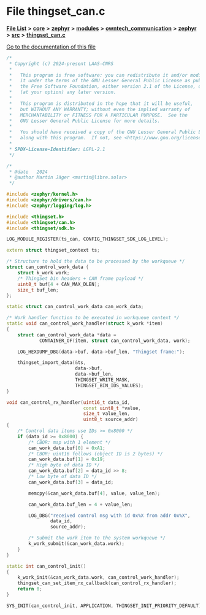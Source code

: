

# File thingset\_can.c

[**File List**](files.md) **>** [**core**](dir_771164b9325b04f1442f7a3ffa8ecb89.md) **>** [**zephyr**](dir_09002e7ce91f09aeb040dfd1861a47f4.md) **>** [**modules**](dir_6d0fb8ab814c517e7f155fb837e32f72.md) **>** [**owntech\_communication**](dir_c4fe9b0224a9586dd317852c3c5604f8.md) **>** [**zephyr**](dir_ed8beaa694e779377b0049b01e5ade22.md) **>** [**src**](dir_1a412f239039e530bef8001f48cd80a4.md) **>** [**thingset\_can.c**](thingset__can_8c.md)

[Go to the documentation of this file](thingset__can_8c.md)


```C++
/*
 * Copyright (c) 2024-present LAAS-CNRS
 *
 *   This program is free software: you can redistribute it and/or modify
 *   it under the terms of the GNU Lesser General Public License as published by
 *   the Free Software Foundation, either version 2.1 of the License, or
 *   (at your option) any later version.
 *
 *   This program is distributed in the hope that it will be useful,
 *   but WITHOUT ANY WARRANTY; without even the implied warranty of
 *   MERCHANTABILITY or FITNESS FOR A PARTICULAR PURPOSE.  See the
 *   GNU Lesser General Public License for more details.
 *
 *   You should have received a copy of the GNU Lesser General Public License
 *   along with this program.  If not, see <https://www.gnu.org/licenses/>.
 *
 * SPDX-License-Identifier: LGPL-2.1
 */

/*
 * @date   2024
 * @author Martin Jäger <martin@libre.solar>
 */

#include <zephyr/kernel.h>
#include <zephyr/drivers/can.h>
#include <zephyr/logging/log.h>

#include <thingset.h>
#include <thingset/can.h>
#include <thingset/sdk.h>

LOG_MODULE_REGISTER(ts_can, CONFIG_THINGSET_SDK_LOG_LEVEL);

extern struct thingset_context ts;

/* Structure to hold the data to be processed by the workqueue */
struct can_control_work_data {
    struct k_work work;
    /* ThingSet bin headers + CAN frame payload */
    uint8_t buf[4 + CAN_MAX_DLEN];
    size_t buf_len;
};

static struct can_control_work_data can_work_data;

/* Work handler function to be executed in workqueue context */
static void can_control_work_handler(struct k_work *item)
{
    struct can_control_work_data *data =
            CONTAINER_OF(item, struct can_control_work_data, work);

    LOG_HEXDUMP_DBG(data->buf, data->buf_len, "Thingset frame:");

    thingset_import_data(&ts,
                         data->buf,
                         data->buf_len,
                         THINGSET_WRITE_MASK,
                         THINGSET_BIN_IDS_VALUES);
}

void can_control_rx_handler(uint16_t data_id,
                            const uint8_t *value,
                            size_t value_len,
                            uint8_t source_addr)
{
    /* Control data items use IDs >= 0x8000 */
    if (data_id >= 0x8000) {
        /* CBOR: map with 1 element */
        can_work_data.buf[0] = 0xA1;
        /* CBOR: uint16 follows (object ID is 2 bytes) */
        can_work_data.buf[1] = 0x19;
        /* High byte of data ID */
        can_work_data.buf[2] = data_id >> 8;
        /* Low byte of data ID */
        can_work_data.buf[3] = data_id;

        memcpy(&can_work_data.buf[4], value, value_len);

        can_work_data.buf_len = 4 + value_len;

        LOG_DBG("received control msg with id 0x%X from addr 0x%X",
                data_id,
                source_addr);

        /* Submit the work item to the system workqueue */
        k_work_submit(&can_work_data.work);
    }
}

static int can_control_init()
{
    k_work_init(&can_work_data.work, can_control_work_handler);
    thingset_can_set_item_rx_callback(can_control_rx_handler);
    return 0;
}

SYS_INIT(can_control_init, APPLICATION, THINGSET_INIT_PRIORITY_DEFAULT);
```


